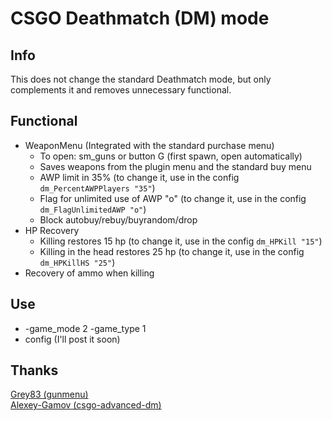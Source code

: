 # CSGO Deathmatch (DM) mode

## Info
This does not change the standard Deathmatch mode, but only complements it and removes unnecessary functional.

## Functional 
- WeaponMenu (Integrated with the standard purchase menu)
    - To open: sm_guns or button G (first spawn, open automatically)
    - Saves weapons from the plugin menu and the standard buy menu
    - AWP limit in 35% (to change it, use in the config `dm_PercentAWPPlayers "35"`)
    - Flag for unlimited use of AWP "o" (to change it, use in the config `dm_FlagUnlimitedAWP "o"`)
    - Block autobuy/rebuy/buyrandom/drop
- HP Recovery
    - Killing restores 15 hp (to change it, use in the config `dm_HPKill "15"`)
    - Killing in the head restores 25 hp (to change it, use in the config `dm_HPKillHS "25"`)
- Recovery of ammo when killing


## Use
- -game_mode 2 -game_type 1
- config (I'll post it soon)

## Thanks
[Grey83 (gunmenu)](https://github.com/Grey83/SourceMod-plugins/blob/master/SM/scripting/css_gunmenu.sp)  
[Alexey-Gamov (csgo-advanced-dm)](https://github.com/alexey-gamov/csgo-advanced-dm)